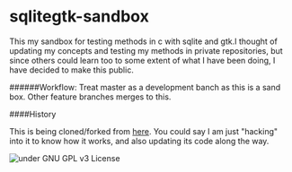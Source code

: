 # sqlitegtk-sandbox

This my sandbox for testing methods in c with sqlite and gtk.I thought of updating my concepts and testing my methods
in private repositories, but since others could learn too to some extent of what I have been doing, I have decided
to make this public.

######Workflow: Treat master as a development banch as this is a sand box. Other feature branches merges to this.

####History

This is being cloned/forked from [here](http://code.google.com/p/sqlitegtk/). You could say I am just "hacking" into it to know how it works, and also updating its code along the way.

![under GNU GPL v3 License](https://www.gnu.org/graphics/gplv3-127x51.png "GNU GPL v3 License")
